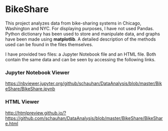 # BikeShare

This project analyzes data from bike-sharing systems in Chicago, Washington and NYC. For displaying purposes, I have not used Pandas. Python dictionary has been used to store and manipulate data, and graphs have been made using **matplotlib**. A detailed description of the methods used can be found in the files themselves.

I have provided two files: a Jupyter Notebook file and an HTML file. Both contain the same data and can be seen by accessing the following links.

### Jupyter Notebook Viewer
https://nbviewer.jupyter.org/github/schauhan/DataAnalysis/blob/master/BikeShare/BikeShare.ipynb

### HTML Viewer
http://htmlpreview.github.io/?https://github.com/schauhan/DataAnalysis/blob/master/BikeShare/BikeShare.html
